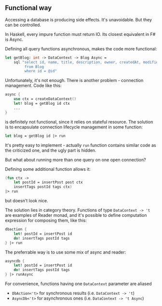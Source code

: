 ## Functional way

Accessing a database is producing side effects. It's unavoidable. But they can be controlled.

In Haskell, every impure function must return IO. Its closest equivalent in F# is Async.

Defining all query functions asynchronous, makes the code more functional:
```fsharp 
let getBlog: int -> DataContext -> Blog Async = 
    sql "select id, name, title, description, owner, createdAt, modifiedAt, modifiedBy 
         from Blog 
         where id = @id"
```
Unfortunately, it's not enough. There is another problem - connection management. Code like this:
```fsharp 
async {
    use ctx = createDataContext()
    let! blog = getBlog id ctx
    ...
}
```
is definitely not functional, since it relies on stateful resource. The solution is to encapsulate connection lifecycle management in some function:
```fsharp 
let blog = getBlog id |> run
```
It's pretty easy to implement - actually `run` function contains similar code as the criticized one, and the ugly part is hidden. 

But what about running more than one query on one open connection?

Defining some additional function allows it:
```fsharp 
(fun ctx ->
    let postId = insertPost post ctx
    insertTags postId tags ctx)
|> run
```
but doesn't look nice.

The solution lies in category theory. Functions of type `DataContext -> 't` are examples of Reader monad, and it's possible to define computation expression for composing them, like this:
```fsharp 
dbaction {
    let! postId = insertPost id
    do! insertTags postId tags
} |> run
```
The preferrable way is to use some mix of async and reader:
```fsharp 
asyncdb {
    let! postId = insertPost id
    do! insertTags postId tags
} |> runAsync
```
For convenience, functions having one `DataContext` parameter are aliased

* `DbAction<'t>` for synchronous results (i.e. `DataContext -> 't`)
* `AsyncDb<'t>` for asynchronous ones (i.e. `DataContext -> 't Async`)
    
